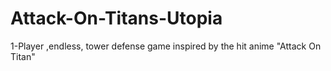# Attack-On-Titans-Utopia
1-Player ,endless, tower defense game inspired by the hit anime "Attack On Titan"
